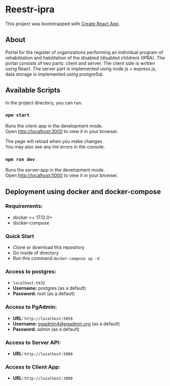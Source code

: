 # Reestr-ipra 

This project was bootstrapped with [Create React App](https://github.com/facebook/create-react-app).

## About

Portal for the register of organizations performing an individual program of rehabilitation and habilitation of the disabled (disabled children) (IPRA). The portal consists of two parts: client and server. The client side is written using React. The server part is implemented using node js + express js, data storage is implemented using postgreSql.

## Available Scripts

In the project directory, you can run:

### `npm start`

Runs the client-app in the development mode.\
Open [http://localhost:3000](http://localhost:3000) to view it in your browser.

The page will reload when you make changes.\
You may also see any lint errors in the console.

### `npm run dev`

Runs the server-app in the development mode.\
Open [http://localhost:5000](http://localhost:5000) to view it in your browser.


## Deployment using docker and docker-compose

### Requirements:
* docker >= 17.12.0+
* docker-compose

### Quick Start
* Clone or download this repository
* Go inside of directory
* Run this command `docker-compose up -d`

### Access to postgres: 
* `localhost:5432`
* **Username:** postgres (as a default)
* **Password:** root (as a default)

### Access to PgAdmin: 
* **URL:** `http://localhost:5050`
* **Username:** pgadmin4@pgadmin.org (as a default)
* **Password:** admin (as a default)

### Access to Server API: 
* **URL:** `http://localhost:5000`

### Access to Client App: 
* **URL:** `http://localhost:3000`
